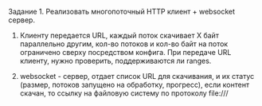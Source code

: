  Задание 1. 
Реализовать многопоточный HTTP клиент + websocket сервер.

1) Клиенту передается URL, каждый поток скачивает X байт параллельно другим, 
кол-во потоков и кол-во байт на поток ограничено сверху посредством конфига. При передаче URL клиенту, 
нужно проверить, поддерживаются ли ranges.

2) websocket - сервер, отдает список URL для скачивания, и их статус (размер, потоков запущено на обработку, прогресс), 
если контент скачан, то ссылку на файловую систему по протоколу file:///
